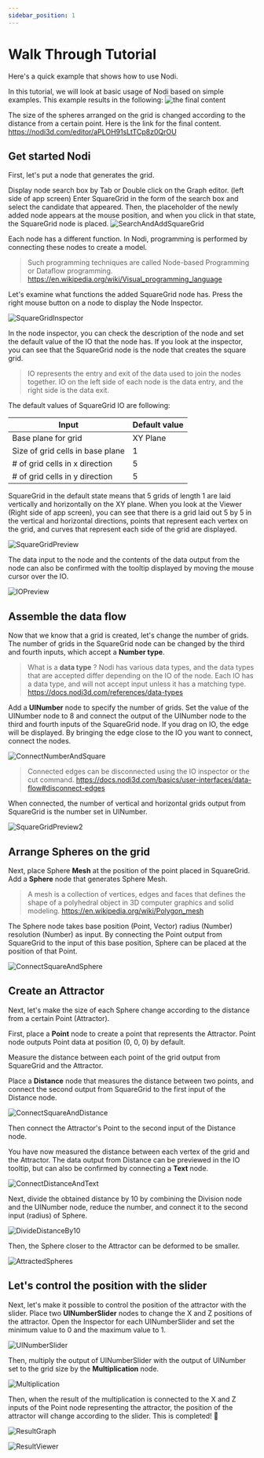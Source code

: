 ```yaml
---
sidebar_position: 1
---
```


# Walk Through Tutorial

Here's a quick example that shows how to use Nodi.

In this tutorial, we will look at basic usage of Nodi based on simple examples. 
This example results in the following:
![the final content](/img/user/basics/walk-through/Header.png)

The size of the spheres arranged on the grid is changed according to the distance from a certain point.
Here is the link for the final content. https://nodi3d.com/editor/aPLOH91sLtTCp8z0QrOU 

## Get started Nodi

First, let's put a node that generates the grid.

Display node search box by Tab or Double click on the Graph editor. (left side of app screen)
Enter SquareGrid in the form of the search box and select the candidate that appeared.
Then, the placeholder of the newly added node appears at the mouse position, and when you click in that state, the SquareGrid node is placed.
![SearchAndAddSquareGrid](/img/user/basics/walk-through/SearchAndAddSquareGrid.gif)

Each node has a different function. In Nodi, programming is performed by connecting these nodes to create a model.

> Such programming techniques are called Node-based Programming or Dataflow programming.
> https://en.wikipedia.org/wiki/Visual_programming_language

Let's examine what functions the added SquareGrid node has. Press the right mouse button on a node to display the Node Inspector.

![SquareGridInspector](/img/user/basics/walk-through/SquareGridInspector.png)

In the node inspector, you can check the description of the node and set the default value of the IO that the node has.
If you look at the inspector, you can see that the SquareGrid node is the node that creates the square grid.

> IO represents the entry and exit of the data used to join the nodes together.  IO on the left side of each node is the data entry, and the right side is the data exit.

The default values of SquareGrid IO are following:

| Input | Default value |
| ---- | ---- |
| Base plane for grid | XY Plane |
| Size of grid cells in base plane | 1 |
| # of grid cells in x direction | 5 |
| # of grid cells in y direction | 5 | 

SquareGrid in the default state means that 5 grids of length 1 are laid vertically and horizontally on the XY plane.
When you look at the Viewer (Right side of app screen), you can see that there is a grid laid out 5 by 5 in the vertical and horizontal directions, points that represent each vertex on the grid, and curves that represent each side of the grid are displayed.

![SquareGridPreview](/img/user/basics/walk-through/SquareGridPreview.png)

The data input to the node and the contents of the data output from the node can also be confirmed with the tooltip displayed by moving the mouse cursor over the IO.

![IOPreview](/img/user/basics/walk-through/IOPreview.gif)

## Assemble the data flow

Now that we know that a grid is created, let's change the number of grids.
The number of grids in the SquareGrid node can be changed by the third and fourth inputs, which accept a **Number type**.

> What is a **data type** ?
> Nodi has various data types, and the data types that are accepted differ depending on the IO of the node.
> Each IO has a data type, and will not accept input unless it has a matching type.
> https://docs.nodi3d.com/references/data-types

Add a **UINumber** node to specify the number of grids.
Set the value of the UINumber node to 8 and connect the output of the UINumber node to the third and fourth inputs of the SquareGrid node. 
If you drag on IO, the edge will be displayed. By bringing the edge close to the IO you want to connect, connect the nodes.

![ConnectNumberAndSquare](/img/user/basics/walk-through/ConnectNumberAndSquare.gif)

> Connected edges can be disconnected using the IO inspector or the cut command.
> https://docs.nodi3d.com/basics/user-interfaces/data-flow#disconnect-edges

When connected, the number of vertical and horizontal grids output from SquareGrid is the number set in UINumber.

![SquareGridPreview2](/img/user/basics/walk-through/SquareGridPreview2.png)

## Arrange Spheres on the grid

Next, place Sphere **Mesh** at the position of the point placed in SquareGrid. 
Add a **Sphere** node that generates Sphere Mesh.

> A mesh is a collection of vertices, edges and faces that defines the shape of a polyhedral object in 3D computer graphics and solid modeling.
> https://en.wikipedia.org/wiki/Polygon_mesh

The Sphere node takes base position (Point, Vector) radius (Number) resolution (Number) as input.
By connecting the Point output from SquareGrid to the input of this base position, Sphere can be placed at the position of that Point.

![ConnectSquareAndSphere](/img/user/basics/walk-through/ConnectSquareAndSphere.png)

## Create an Attractor

Next, let's make the size of each Sphere change according to the distance from a certain Point (Attractor).

First, place a **Point** node to create a point that represents the Attractor.
Point node outputs Point data at position (0, 0, 0) by default.

Measure the distance between each point of the grid output from SquareGrid and the Attractor. 

Place a **Distance** node that measures the distance between two points, and connect the second output from SquareGrid to the first input of the Distance node. 

![ConnectSquareAndDistance](/img/user/basics/walk-through/ConnectSquareAndDistance.png)

Then connect the Attractor's Point to the second input of the Distance node. 

You have now measured the distance between each vertex of the grid and the Attractor.
The data output from Distance can be previewed in the IO tooltip, but can also be confirmed by connecting a **Text** node.

![ConnectDistanceAndText](/img/user/basics/walk-through/ConnectDistanceAndText.png)

Next, divide the obtained distance by 10 by combining the Division node and the UINumber node, reduce the number, and connect it to the second input (radius) of Sphere.

![DivideDistanceBy10](/img/user/basics/walk-through/DivideDistanceBy10.png)

Then, the Sphere closer to the Attractor can be deformed to be smaller.

![AttractedSpheres](/img/user/basics/walk-through/AttractedSpheres.png)

## Let's control the position with the slider

Next, let's make it possible to control the position of the attractor with the slider. 
Place two **UINumberSlider** nodes to change the X and Z positions of the attractor. 
Open the Inspector for each UINumberSlider and set the minimum value to 0 and the maximum value to 1.

![UINumberSlider](/img/user/basics/walk-through/a4290ca91d4853463444601c27b35540.png)

Then, multiply the output of UINumberSlider with the output of UINumber set to the grid size by the **Multiplication** node.

![Multiplication](/img/user/basics/walk-through/MultiplyNumberAndNumberSlider.png)

Then, when the result of the multiplication is connected to the X and Z inputs of the Point node representing the attractor, the position of the attractor will change according to the slider. 
This is completed! 👏

![ResultGraph](/img/user/basics/walk-through/ResultGraph.png)

![ResultViewer](/img/user/basics/walk-through/ResultViewer.gif)
